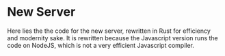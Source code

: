 # New Server 

Here lies the the code for the new server, rewritten in Rust for efficiency and modernity sake. 
It is rewritten because the Javascript version runs the code on NodeJS, which is not a very efficient Javascript compiler. 